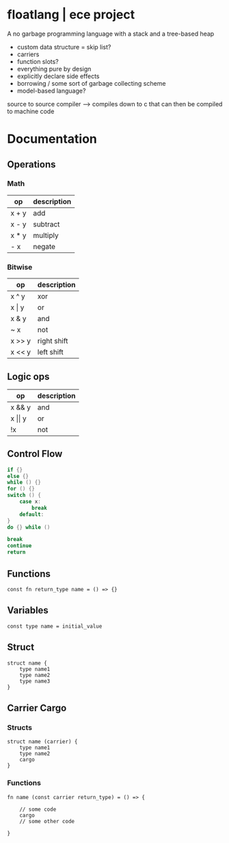 # floatlang | ece project
A no garbage programming language with a stack and a tree-based heap

- custom data structure = skip list?
- carriers
- function slots?
- everything pure by design
- explicitly declare side effects
- borrowing / some sort of garbage collecting scheme
- model-based language?


source to source compiler --> compiles down to c that can then be compiled to machine code


# Documentation
## Operations

### Math
| op | description |
| --- | --- |
| x + y | add |
| x - y | subtract |
| x * y | multiply |
| - x | negate |


### Bitwise
| op | description |
| --- | --- |
| x ^ y | xor |
| x \| y | or |
| x & y | and |
| ~ x | not |
| x >> y | right shift |
| x << y | left shift |

## Logic ops
| op | description |
| --- | --- |
| x && y | and |
| x \|\| y | or |
| !x | not |

## Control Flow
```c
if {}
else {}
while () {}
for () {}
switch () {
    case x:
        break
    default:
}
do {} while ()

break
continue
return
```

## Functions
```
const fn return_type name = () => {}
```

## Variables
```
const type name = initial_value
```

## Struct
```
struct name {
    type name1
    type name2
    type name3
}
```


## Carrier Cargo
### Structs
```
struct name (carrier) {
    type name1
    type name2
    cargo
}
```

### Functions
```
fn name (const carrier return_type) = () => {

    // some code
    cargo
    // some other code

}
```

